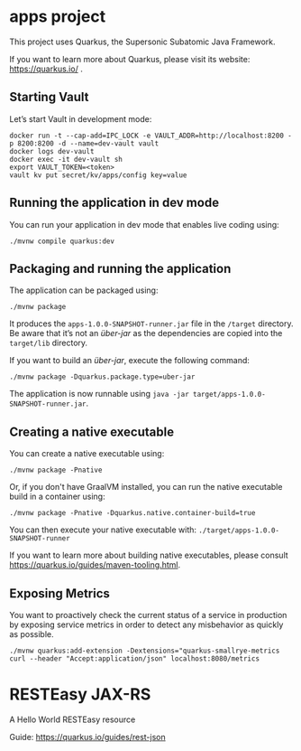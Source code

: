 # apps project

This project uses Quarkus, the Supersonic Subatomic Java Framework.

If you want to learn more about Quarkus, please visit its website: https://quarkus.io/ .

## Starting Vault
Let’s start Vault in development mode:
```
docker run -t --cap-add=IPC_LOCK -e VAULT_ADDR=http://localhost:8200 -p 8200:8200 -d --name=dev-vault vault
docker logs dev-vault
docker exec -it dev-vault sh
export VAULT_TOKEN=<token>
vault kv put secret/kv/apps/config key=value
```

## Running the application in dev mode
You can run your application in dev mode that enables live coding using:
```shell script
./mvnw compile quarkus:dev
```

## Packaging and running the application
The application can be packaged using:
```shell script
./mvnw package
```
It produces the `apps-1.0.0-SNAPSHOT-runner.jar` file in the `/target` directory.
Be aware that it’s not an _über-jar_ as the dependencies are copied into the `target/lib` directory.

If you want to build an _über-jar_, execute the following command:
```shell script
./mvnw package -Dquarkus.package.type=uber-jar
```

The application is now runnable using `java -jar target/apps-1.0.0-SNAPSHOT-runner.jar`.

## Creating a native executable
You can create a native executable using: 
```shell script
./mvnw package -Pnative
```

Or, if you don't have GraalVM installed, you can run the native executable build in a container using: 
```shell script
./mvnw package -Pnative -Dquarkus.native.container-build=true
```

You can then execute your native executable with: `./target/apps-1.0.0-SNAPSHOT-runner`

If you want to learn more about building native executables, please consult https://quarkus.io/guides/maven-tooling.html.

## Exposing Metrics
You want to proactively check the current status of a service in production by exposing service metrics in order to detect any misbehavior as quickly as possible.
```
./mvnw quarkus:add-extension -Dextensions="quarkus-smallrye-metrics
curl --header "Accept:application/json" localhost:8080/metrics
```

# RESTEasy JAX-RS

<p>A Hello World RESTEasy resource</p>

Guide: https://quarkus.io/guides/rest-json
